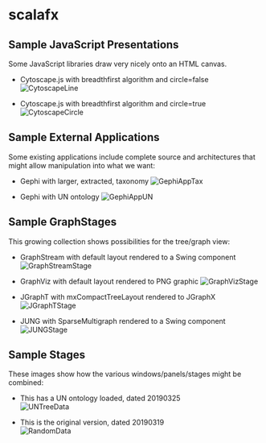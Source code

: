 # scalafx

## Sample JavaScript Presentations

Some JavaScript libraries draw very nicely onto an HTML canvas.

* Cytoscape.js with breadthfirst algorithm and circle=false ![CytoscapeLine](/doc/CytoscapeBreadthFirstLine.png?raw=True")

* Cytoscape.js with breadthfirst algorithm and circle=true ![CytoscapeCircle](/doc/CytoscapeBreadthFirstCircle.png?raw=True")

## Sample External Applications

Some existing applications include complete source and architectures that might allow manipulation into what we want:

* Gephi with larger, extracted, taxonomy ![GephiAppTax](/doc/taxonomy3.png?raw=True")

* Gephi with UN ontology ![GephiAppUN](/doc/Gephi.png?raw=True")


## Sample GraphStages

This growing collection shows possibilities for the tree/graph view:

* GraphStream with default layout rendered to a Swing component ![GraphStreamStage](/doc/GraphStream.png?raw=True")

* GraphViz with default layout rendered to PNG graphic ![GraphVizStage](/doc/GraphViz.png?raw=True")

* JGraphT with mxCompactTreeLayout rendered to JGraphX ![JGraphTStage](/doc/JGraphT.png?raw=True")

* JUNG with SparseMultigraph rendered to a Swing component ![JUNGStage](/doc/JUNG.png?raw=True")


## Sample Stages

These images show how the various windows/panels/stages might be combined:

* This has a UN ontology loaded, dated 20190325<br>![UNTreeData](/doc/Linnaeus20190325a.PNG?raw=True")

* This is the original version, dated 20190319<br>![RandomData](/doc/Linnaeus20190319.PNG?raw=True")
